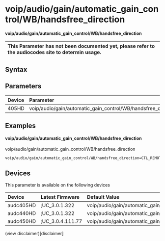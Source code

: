 ﻿---
description: voip/audio/gain/automatic_gain_control/WB/handsfree_direction
search: false
---

# voip/audio/gain/automatic_gain_control/WB/handsfree_direction

#### voip/audio/gain/automatic_gain_control/WB/handsfree_direction


| This Parameter has not been documented yet, please refer to the audiocodes site to determin usage.  | 
| :--- |

## Syntax

## Parameters
|Device|Parameter|value|Description|
|:---|:---|:---|:---|
| 405HD | voip/audio/gain/automatic_gain_control/WB/handsfree_direction |  |  |

## Examples
#### voip/audio/gain/automatic_gain_control/WB/handsfree_direction

voip/audio/gain/automatic_gain_control/WB/handsfree_direction

```
voip/audio/gain/automatic_gain_control/WB/handsfree_direction=CTL_REMOTE
```

## Devices
This parameter is available on the following devices

| Device | Latest Firmware | Default Value |
|:---|:---|:---|
| audc405HD | ;UC_3.0.1.322 | voip/audio/gain/automatic_gain_control/WB/handsfree_direction=CTL_REMOTE 
| audc440HD | ;UC_3.0.1.322 | voip/audio/gain/automatic_gain_control/WB/handsfree_direction=CTL_REMOTE 
| audc450HD | ;UC_3.0.4.111.77 | voip/audio/gain/automatic_gain_control/WB/handsfree_direction=CTL_REMOTE 

(view disclaimer)[disclaimer]
